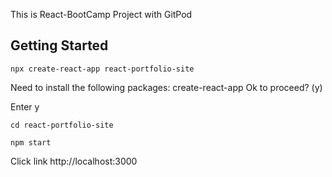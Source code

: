 This is React-BootCamp Project with GitPod

## Getting Started

```
npx create-react-app react-portfolio-site
```

Need to install the following packages:
  create-react-app
Ok to proceed? (y)

Enter y

```
cd react-portfolio-site
```

```
npm start
```

Click link http://localhost:3000
